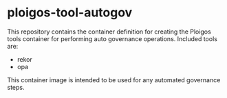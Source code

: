 # ploigos-tool-autogov

This repository contains the container definition for creating the Ploigos tools container for performing auto governance operations. Included tools are:

* rekor
* opa

This container image is intended to be used for any automated governance steps.
